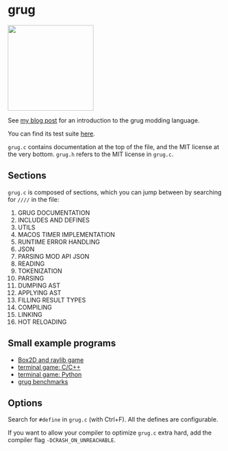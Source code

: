 # grug

<img src="https://github.com/user-attachments/assets/030798b8-88bb-4c45-ba42-b79bb1b1e12c" width=200 />

See [my blog post](https://mynameistrez.github.io/2024/02/29/creating-the-perfect-modding-language.html) for an introduction to the grug modding language.

You can find its test suite [here](https://github.com/MyNameIsTrez/grug-tests).

`grug.c` contains documentation at the top of the file, and the MIT license at the very bottom. `grug.h` refers to the MIT license in `grug.c`.

## Sections

`grug.c` is composed of sections, which you can jump between by searching for `////` in the file:

1. GRUG DOCUMENTATION
2. INCLUDES AND DEFINES
3. UTILS
4. MACOS TIMER IMPLEMENTATION
5. RUNTIME ERROR HANDLING
6. JSON
7. PARSING MOD API JSON
8. READING
9. TOKENIZATION
10. PARSING
11. DUMPING AST
12. APPLYING AST
13. FILLING RESULT TYPES
14. COMPILING
15. LINKING
16. HOT RELOADING

## Small example programs

- [Box2D and raylib game](https://github.com/MyNameIsTrez/grug-box2d-and-raylib-game)
- [terminal game: C/C++](https://github.com/MyNameIsTrez/grug-terminal-game-c-cpp)
- [terminal game: Python](https://github.com/MyNameIsTrez/grug-terminal-game-python)
- [grug benchmarks](https://github.com/MyNameIsTrez/grug-benchmarks)

## Options

Search for `#define` in `grug.c` (with Ctrl+F). All the defines are configurable.

If you want to allow your compiler to optimize `grug.c` extra hard, add the compiler flag `-DCRASH_ON_UNREACHABLE`.
